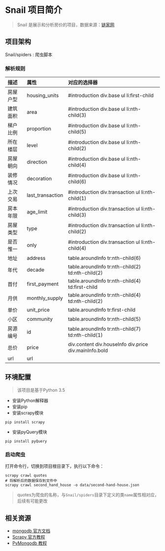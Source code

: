 # Snail 项目简介
> Snail 是展示和分析房价的项目，数据来源：[链家网](http://sh.lianjia.com/)

## 项目架构
Snail/spiders : 爬虫脚本
####
### 解析规则
| 描述|属性| 对应的选择器|
| :--|:---|:---------|
|房屋户型 |housing_units | #introduction div.base ul li:first-child|
|建筑面积 | area | #introduction div.base ul li:nth-child(3) |
|梯户比例 | proportion | #introduction div.base ul li:nth-child(5) |
|所在楼层 | level | #introduction div.base ul li:nth-child(2)|
|房屋朝向 | direction| #introduction div.base ul li:nth-child(4) |
|装修情况 | decoration| #introduction div.base ul li:nth-child(6)|
|上次交易 | last_transaction| #introduction div.transaction ul li:nth-child(1)|
|房本年限 | age_limit | #introduction div.transaction ul li:nth-child(3)|
|房屋类型 | type | #introduction div.transaction ul li:nth-child(2) |
|是否惟一 | only | #introduction div.transaction ul li:nth-child(4) |
|地址 | address | table.aroundInfo tr:nth-child(6)|
|年代 | decade | table.aroundInfo tr:nth-child(2) td:nth-child(2)|
|首付 | first_payment | table.aroundInfo tr:nth-child(4) td:first-child|
|月供 | monthly_supply |table.aroundInfo tr:nth-child(4) td:nth-child(2)|
|单价 | unit_price| table.aroundInfo tr:first-child|
|小区 |community | table.aroundInfo tr:nth-child(5)|
|房源编号 | id| table.aroundInfo tr:nth-child(7) td:nth-child(1)|
|总价 | price| div.content div.houseInfo div.price div.mainInfo.bold|
|url | url ||

## 环境配置
> 该项目是基于Python 3.5

* 安装Python解释器
* 安装pip
* 安装scrapy模块

```shell
pip install scrapy
```
* 安装pyQuery模块

```shell
pip install pyQuery
```

### 启动爬虫
打开命令行，切换到项目根目录下，执行以下命令：

```shell
scrapy crawl quotes
# 将解析后的数据保存到文件中
scrapy crawl second_hand_house -o data/second-hand-house.json
```
> quotes为爬虫的名称，与`Snail/spiders`目录下定义的类`name`属性相对应，后续有可能更改

## 相关资源
* [mongodb 官方文档](https://docs.mongodb.com/)
* [Scrapy 官方教程](https://doc.scrapy.org/en/latest/intro/tutorial.html)
* [PyMongodb 教程](https://docs.mongodb.com/getting-started/python/introduction/)
